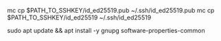mc cp $PATH_TO_SSHKEY/id_ed25519.pub ~/.ssh/id_ed25519.pub
mc cp $PATH_TO_SSHKEY/id_ed25519 ~/.ssh/id_ed25519

sudo apt update && apt install -y gnupg software-properties-common